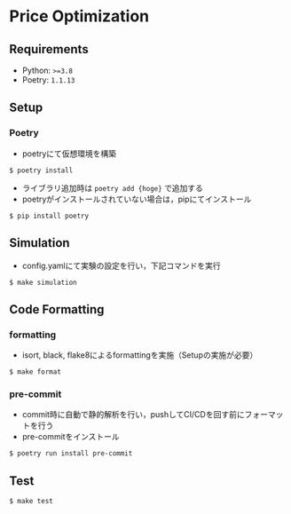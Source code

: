 # Price Optimization

## Requirements

- Python: `>=3.8`
- Poetry: `1.1.13`

## Setup
### Poetry
- poetryにて仮想環境を構築
```shell
$ poetry install
```
- ライブラリ追加時は `poetry add {hoge}` で追加する
- poetryがインストールされていない場合は，pipにてインストール
```shell
$ pip install poetry
```
## Simulation
- config.yamlにて実験の設定を行い，下記コマンドを実行
```shell
$ make simulation
```
## Code Formatting
### formatting
- isort, black, flake8によるformattingを実施（Setupの実施が必要）

```shell
$ make format
```
### pre-commit
- commit時に自動で静的解析を行い，pushしてCI/CDを回す前にフォーマットを行う
- pre-commitをインストール
```shell
$ poetry run install pre-commit
```
## Test

```shell
$ make test
```
